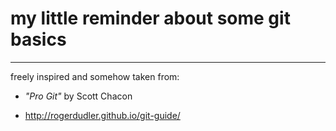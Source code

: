 # my little reminder about some git basics

****

freely inspired and somehow taken from:

- *"Pro Git"* by Scott Chacon

- http://rogerdudler.github.io/git-guide/